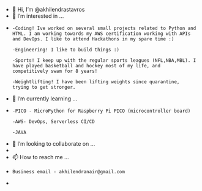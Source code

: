 - 👋 Hi, I’m @akhilendrastavros
- 👀 I’m interested in ...
- 
      -Coding! Ive worked on several small projects related to Python and HTML. I am working towards my AWS certification working with APIs and DevOps. I like to attend Hackathons in my spare time :)
      
      -Engineering! I like to build things :)
      
      -Sports! I keep up with the regular sports leagues (NFL,NBA,MBL). I have played basketball and hockey most of my life, and competitively swam for 8 years!
      
      -Weightlifting! I have been lifting weights since quarantine, trying to get stronger.
- 🌱 I’m currently learning ...
- 
      -PICO - MicroPython for Raspberry Pi PICO (microcontroller board)
      
      -AWS- DevOps, Serverless CI/CD
      
      -JAVA
- 💞️ I’m looking to collaborate on ...
- 
- 📫 How to reach me ...
-     Business email - akhilendranair@gmail.com
-     

<!---
akhilendrastavros/akhilendrastavros is a ✨ special ✨ repository because its `README.md` (this file) appears on your GitHub profile.
You can click the Preview link to take a look at your changes.
--->

